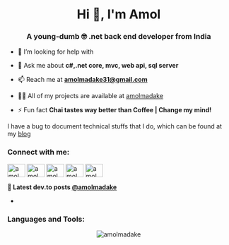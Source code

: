 <h1 align="center">Hi 👋, I'm Amol</h1>

<h3 align="center">A young-dumb 🤓 .net back end developer from India </h3>

- 🤔 I’m looking for help with 

- 💬 Ask me about **c#,.net core, mvc, web api, sql server**

- 📫 Reach me at **amolmadake31@gmail.com**

- 👨‍💻 All of my projects are available at [amolmadake](https://amolmadake.github.io)

- ⚡ Fun fact **Chai tastes way better than Coffee | Change my mind!**

I have a bug to document technical stuffs that I do, which can be found at my [blog](https://amolmadake.github.io/blog)

<h3 align="left">Connect with me:</h3>
<p align="left">
<a href="https://codepen.io/amolmadake" target="blank"><img align="center" src="https://cdn.jsdelivr.net/npm/simple-icons@3.0.1/icons/codepen.svg" alt="amolmadake" height="30" width="40" /></a>
<a href="https://dev.to/amolmadake" target="blank"><img align="center" src="https://cdn.jsdelivr.net/npm/simple-icons@3.0.1/icons/dev-dot-to.svg" alt="amolmadake" height="30" width="40" /></a>
<a href="https://twitter.com/amolmadake" target="blank"><img align="center" src="https://cdn.jsdelivr.net/npm/simple-icons@3.0.1/icons/twitter.svg" alt="amolmadake" height="30" width="40" /></a>
<a href="https://linkedin.com/in/amolmadake" target="blank"><img align="center" src="https://cdn.jsdelivr.net/npm/simple-icons@3.0.1/icons/linkedin.svg" alt="amolmadake" height="30" width="40" /></a>
<a href="#" target="blank"><img align="center" src="https://cdn.jsdelivr.net/npm/simple-icons@3.0.1/icons/instagram.svg" alt="amolmadake" height="30" width="40" /></a>
</p>

**📕 Latest dev.to posts [@amolmadake](https://dev.to/amolmadake)**
<!-- BLOG-POST-LIST:START -->
- []()
<!-- BLOG-POST-LIST:END -->

<h3 align="left">Languages and Tools:</h3>
<p align="left">
   
</p>


<p align="center"> <img src=https://github-readme-stats.vercel.app/api?username=amolmadake&show_icons=true alt=amolmadake /> </p>
